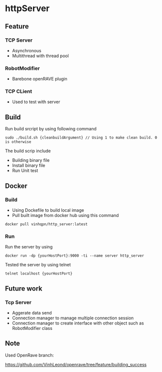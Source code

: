 # httpServer

## Feature
### TCP Server
* Asynchronous 
* Multithread with thread pool
### RobotModifier
* Barebone openRAVE plugin
### TCP CLient
* Used to test with server
## Build
Run build srcript by using following command
```
sudo ./build.sh {cleanbuildArgument} // Using 1 to make clean build. 0 is otherwise
```
The build scrip include
* Building binary file
* Install binary file
* Run Unit test
## Docker
### Build
* Using Dockefile to build local image
* Pull built image from docker hub using this command
```
docker pull vinhqpn/http_server:latest
```
### Run
Run the server by using
```
docker run -dp {yourHostPort}:9000 -ti --name server http_server
```
Tested the server by using telnet
```
telnet localhost {yourHostPort}
```

## Future work
### Tcp Server
* Aggerate data send
* Connection manager to manage multiple connection session
* Connection manager to create interface with other object such as RobotModifier class
 
 ## Note
 Used OpenRave branch: 

https://github.com/VinhLeond/openrave/tree/feature/building_success